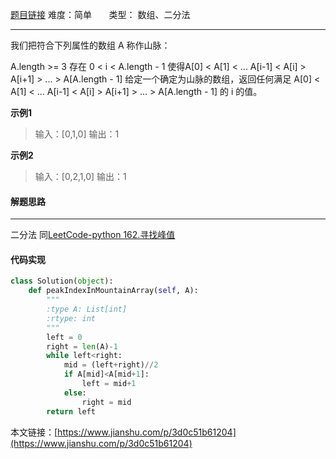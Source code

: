  [题目链接](https://leetcode-cn.com/problems/peak-index-in-a-mountain-array/)
难度：简单         &nbsp;&nbsp;&nbsp;&nbsp;&nbsp;&nbsp;类型：  数组、二分法
***
 我们把符合下列属性的数组 A 称作山脉：

A.length >= 3
存在 0 < i < A.length - 1 使得A[0] < A[1] < ... A[i-1] < A[i] > A[i+1] > ... > A[A.length - 1]
给定一个确定为山脉的数组，返回任何满足 A[0] < A[1] < ... A[i-1] < A[i] > A[i+1] > ... > A[A.length - 1] 的 i 的值。

 
**示例1**
> 输入：[0,1,0]
输出：1

**示例2**
>输入：[0,2,1,0]
输出：1

#### 解题思路
***
 二分法
同[LeetCode-python 162.寻找峰值](https://www.jianshu.com/p/3e2efbf8e86c)




#### 代码实现
```python
class Solution(object):
    def peakIndexInMountainArray(self, A):
        """
        :type A: List[int]
        :rtype: int
        """
        left = 0
        right = len(A)-1
        while left<right:
            mid = (left+right)//2
            if A[mid]<A[mid+1]:
                left = mid+1
            else:
                right = mid
        return left
```

本文链接：[https://www.jianshu.com/p/3d0c51b61204](https://www.jianshu.com/p/3d0c51b61204)
